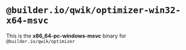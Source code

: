 # `@builder.io/qwik/optimizer-win32-x64-msvc`

This is the **x86_64-pc-windows-msvc** binary for `@builder.io/qwik/optimizer`
